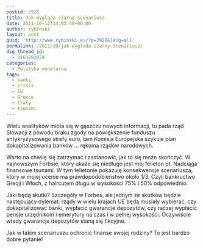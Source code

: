 ```yaml
---
postid: 2928
title: Jak wygląda czarny scenariusz
date: 2011-10-12T14:03:40+00:00
author: rybinski
layout: post
guid: 'http://www.rybinski.eu/?p=2928&lang=all'
permalink: /2011/10/jak-wyglada-czarny-scenariusz/
dsq_thread_id:
  - 3163282024
categories:
  - Polityka monetarna
tags:
  - banks
  - crisis
  - EU
  - Greece
  - Italy
  - tsunami
---
```

Wielu analityków miota się w gąszczu nowych informacji, tu pada rząd Słowacji z powodu braku zgody na powiększenie funduszu antykryzysowego strefy euro, tam Komisja Europejska szykuje plan dokapitalizowania banków … rękoma rządów narodowych.

Warto na chwilę się zatrzymać i zastanowić, jak to się może skończyć. W najnowszym Forbsie, który ukaże się niedługo jest mój felieton pt. Nadciąga finansowe tsunami. W tym felietonie pokazuję konsekwencje scenariusza, który w mojej ocenie ma prawdopodobieństwo około 1/3. Czyli bankructwo Grecji i Włoch, z haircutem długu w wysokości 75% i 50% odpowiednio.

Jaki będą skutki? Szczegóły w Forbes, ale jednym ze skutków będzie następujący dylemat: rządy w wielu krajach UE będą musiały wybierać, czy dokapitalizować banki, wypłacić gwarancje depozytów, czy raczej wypłacić pensje urzędnikom i emerytury na czas i w pełnej wysokości. Oczywiście wtedy gwarancje depozytów staną się fikcyjne.

Jak w takim scenariuszu ochronić finanse swojej rodziny? To jest bardzo dobre pytanie!
